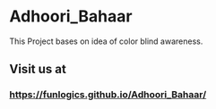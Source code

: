 # Adhoori_Bahaar
This Project bases on idea of color blind awareness.

## Visit us at 
### https://funlogics.github.io/Adhoori_Bahaar/
